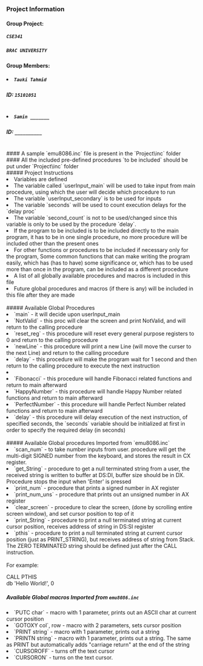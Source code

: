 ### Project Information
#### Group Project:
##### `CSE341`
##### `BRAC UNIVERSITY` </br >
#### Group Members: </br >
##### <li>`Tauki Tahmid` </li>
##### ID: `15101051` </br > </br >
##### <li>`Samin _______` </li>
##### ID: `__________` </br >

</br >
#### A sample `emu8086.inc` file is present in the `Project\inc` folder </br >
#### All the included pre-defined procedures `to be included` should be put under `Project\inc` folder
</br >
##### Project Instructions </br >
<li> Variables are defined </li>
<li> The variable called `userInput_main` will be used to take input from main procedure, using which the user will decide which procedure to run </li>
<li> The variable `userInput_secondary` is to be used for inputs </li>
<li> The variable `seconds` will be used to count execution delays for the `delay proc`</li>
<li> The variable `second_count` is not to be used/changed since this variable is only to be used by the procedure `delay`.
<li> If the program to be included is to be included directly to the main program, it has to be in one single procedure, no more procedure will be included other than the present ones </li>
<li> For other functions or procedures to be included if necessary only for the program, Some common functions that can make writing the program easily, which has (has to have) some significance or, which has to be used more than once in the program, can be included as a different procedure </li>
<li> A list of all globally available procedures and macros is included in this file </li>
<li> Future global procedures and macros (if there is any) will be included in this file after they are made </li>
</br >
##### Available Global Procedures </br >
<li> `main` - it will decide upon userInput_main </li>
<li> `NotValid` - this proc will clear the screen and print NotValid, and will return to the calling procedure</li>
<li> `reset_reg` - this procedure will reset every general purpose registers to 0 and return to the calling procedure </li>
<li> `newLine` - this procedure will print a new Line (will move the curser to the next Line) and return to the calling procedure </li>
<li> `delay` - this procedure will make the program wait for 1 second and then return to the calling procedure to execute the next instruction<li>
<li> `Fibonacci` - this procedure will handle Fibonacci related functions and return to main afterward</li>
<li> `HappyNumber` - this procedure will handle Happy Number related functions and return to main afterward </li>
<li> `PerfectNumber` - this procedure will handle Perfect Number related functions and return to main afterward </li>
<li> `delay` - this procedure will delay execution of the next instruction, of specified seconds, the `seconds` variable should be initialized at first in order to specify the required delay (in seconds)</li>
</br >
##### Available Global procedures Imported from `emu8086.inc` </br >
<li>`scan_num` - to take number inputs from user. procedure will get the multi-digit SIGNED number from the keyboard, and stores the result in CX register.</li>
<li> `get_String` - procedure to get a null terminated string from a user, the received string is written to buffer at DS:DI, buffer size should be in DX. Procedure stops the input when 'Enter' is pressed</li>
<li> `print_num` - procedure that prints a signed number in AX register </li>
<li> `print_num_uns` - procedure that prints out an unsigned number in AX register </li>
<li> `clear_screen` - procedure to clear the screen, (done by scrolling entire screen window), and set cursor position to top of it </li>
<li> `print_String` - procedure to print a null terminated string at current cursor position, receives address of string in DS:SI register </li>
<li> `pthis` - procedure to print a null terminated string at current cursor position (just as PRINT_STRING), but receives address of string from Stack. The ZERO TERMINATED string should be defined just after the CALL instruction. </li> </br > 
For example: </br >

CALL PTHIS </br >
db 'Hello World!', 0 </br >

##### Available Global macros Imported from `emu8086.inc` </br >

<li>`PUTC char` - macro with 1 parameter, prints out an ASCII char at current cursor position </li>
<li> `GOTOXY col`, row - macro with 2 parameters, sets cursor position </li>
<li> `PRINT string` - macro with 1 parameter, prints out a string </li>
<li> `PRINTN string` - macro with 1 parameter, prints out a string. The same as PRINT but automatically adds "carriage return" at the end of the string </li>
<li> `CURSOROFF` - turns off the text cursor </li>
<li> `CURSORON` - turns on the text cursor. </li>
